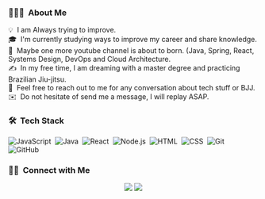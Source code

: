 ### 👨🏻‍💻 &nbsp;About Me

💡 &nbsp;I am Always trying to improve.\
🎓 &nbsp;I'm currently studying ways to improve my career and share knowledge.\
🌱 &nbsp;Maybe one more youtube channel is about to born. (Java, Spring, React, Systems Design, DevOps and Cloud Architecture.\
✍️ &nbsp;In my free time, I am dreaming with a master degree and practicing Brazilian Jiu-jitsu.\
💬 &nbsp;Feel free to reach out to me for any conversation about tech stuff or BJJ.\
✉️ &nbsp;Do not hesitate of send me a message, I will replay ASAP.

### 🛠 &nbsp;Tech Stack

![JavaScript](https://img.shields.io/badge/-JavaScript-05122A?style=flat&logo=javascript)&nbsp;
![Java](https://img.shields.io/badge/-Java-05122A?style=flat&logo=Java&logoColor=FFA518)&nbsp;
![React](https://img.shields.io/badge/-React-05122A?style=flat&logo=react)&nbsp;
![Node.js](https://img.shields.io/badge/-Node.js-05122A?style=flat&logo=node.js)&nbsp;
![HTML](https://img.shields.io/badge/-HTML-05122A?style=flat&logo=HTML5)&nbsp;
![CSS](https://img.shields.io/badge/-CSS-05122A?style=flat&logo=CSS3&logoColor=1572B6)&nbsp;
![Git](https://img.shields.io/badge/-Git-05122A?style=flat&logo=git)&nbsp;
![GitHub](https://img.shields.io/badge/-GitHub-05122A?style=flat&logo=github)&nbsp;

### 🤝🏻 &nbsp;Connect with Me

<p align="center">
<a href="https://www.linkedin.com/in/pedro-henrique-andrade/"><img src="https://img.shields.io/badge/-Pedro%20Andrade-0077B5?style=flat&logo=Linkedin&logoColor=white"/></a>
<a href="mailto:pedro.henrique1h@gmail.com"><img src="https://img.shields.io/badge/-Pedro Andrade-D14836?style=flat&logo=Gmail&logoColor=white"/></a>
</p>
